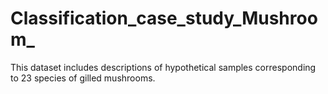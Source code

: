 # Classification_case_study_Mushroom_
This dataset includes descriptions of hypothetical samples corresponding to 23 species of gilled mushrooms.
